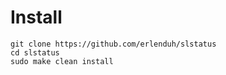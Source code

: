 # Install
```
git clone https://github.com/erlenduh/slstatus
cd slstatus
sudo make clean install
```
